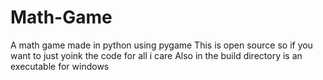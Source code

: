 # Math-Game
A math game made in python using pygame
This is open source so if you want to just yoink the code for all i care 
Also in the build directory is an executable for windows
